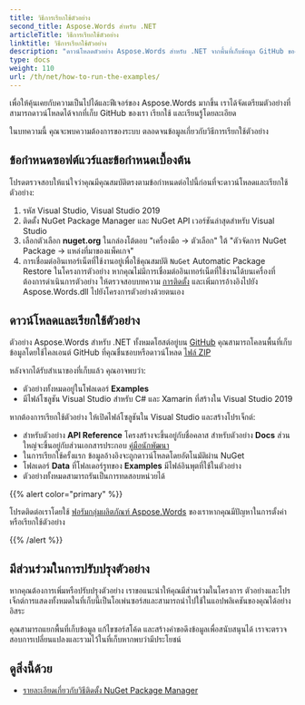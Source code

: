 ```yaml
---
title: วิธีการเรียกใช้ตัวอย่าง
second_title: Aspose.Words สำหรับ .NET
articleTitle: วิธีการเรียกใช้ตัวอย่าง
linktitle: วิธีการเรียกใช้ตัวอย่าง
description: "ดาวน์โหลดตัวอย่าง Aspose.Words สำหรับ .NET จากพื้นที่เก็บข้อมูล GitHub ของเรา และเรียนรู้วิธีเรียกใช้เพื่อให้คุ้นเคยกับความเป็นไปได้และฟีเจอร์ของ Aspose.Words ที่ใช้ C# มากขึ้น"
type: docs
weight: 110
url: /th/net/how-to-run-the-examples/
---
```


เพื่อให้คุ้นเคยกับความเป็นไปได้และฟีเจอร์ของ Aspose.Words มากขึ้น เราได้จัดเตรียมตัวอย่างที่สามารถดาวน์โหลดได้จากที่เก็บ GitHub ของเรา เรียกใช้ และเรียนรู้โดยละเอียด

ในบทความนี้ คุณจะพบความต้องการของระบบ ตลอดจนข้อมูลเกี่ยวกับวิธีการเรียกใช้ตัวอย่าง

## ข้อกำหนดซอฟต์แวร์และข้อกำหนดเบื้องต้น

โปรดตรวจสอบให้แน่ใจว่าคุณมีคุณสมบัติตรงตามข้อกำหนดต่อไปนี้ก่อนที่จะดาวน์โหลดและเรียกใช้ตัวอย่าง:

1. รหัส Visual Studio, Visual Studio 2019
2. ติดตั้ง NuGet Package Manager และ NuGet API เวอร์ชันล่าสุดสำหรับ Visual Studio
3. เลือกตัวเลือก **nuget.org** ในกล่องโต้ตอบ "เครื่องมือ → ตัวเลือก" ใต้ "ตัวจัดการ NuGet Package → แหล่งที่มาของแพ็คเกจ"
4. การเชื่อมต่ออินเทอร์เน็ตที่ใช้งานอยู่เพื่อใช้คุณสมบัติ `NuGet` Automatic Package Restore ในโครงการตัวอย่าง หากคุณไม่มีการเชื่อมต่ออินเทอร์เน็ตที่ใช้งานได้บนเครื่องที่ต้องการดำเนินการตัวอย่าง ให้ตรวจสอบบทความ [การติดตั้ง](/words/th/net/installation/) และเพิ่มการอ้างอิงไปยัง Aspose.Words.dll ไปยังโครงการตัวอย่างด้วยตนเอง

## ดาวน์โหลดและเรียกใช้ตัวอย่าง

ตัวอย่าง Aspose.Words สำหรับ .NET ทั้งหมดโฮสต์อยู่บน [GitHub](https://github.com/aspose-words/Aspose.Words-for-.NET) คุณสามารถโคลนพื้นที่เก็บข้อมูลโดยใช้ไคลเอนต์ GitHub ที่คุณชื่นชอบหรือดาวน์โหลด [ไฟล์ ZIP](https://github.com/aspose-words/Aspose.Words-for-.NET/archive/master.zip)

หลังจากได้รับสำเนาของที่เก็บแล้ว คุณอาจพบว่า:

- ตัวอย่างทั้งหมดอยู่ในโฟลเดอร์ **Examples**
- มีไฟล์โซลูชัน Visual Studio สำหรับ C# และ Xamarin ที่สร้างใน Visual Studio 2019

หากต้องการเรียกใช้ตัวอย่าง ให้เปิดไฟล์โซลูชันใน Visual Studio และสร้างโปรเจ็กต์:

- สำหรับตัวอย่าง **API Reference** โครงสร้างจะขึ้นอยู่กับชื่อคลาส สำหรับตัวอย่าง **Docs** ส่วนใหญ่จะขึ้นอยู่กับส่วนเอกสารประกอบ [คู่มือนักพัฒนา](/words/th/net/developer-guide/)
- ในการเรียกใช้ครั้งแรก ข้อมูลอ้างอิงจะถูกดาวน์โหลดโดยอัตโนมัติผ่าน NuGet
- โฟลเดอร์ **Data** ที่โฟลเดอร์รูทของ **Examples** มีไฟล์อินพุตที่ใช้ในตัวอย่าง
- ตัวอย่างทั้งหมดสามารถรันเป็นการทดสอบหน่วยได้

{{% alert color="primary" %}}

โปรดติดต่อเราโดยใช้ [ฟอรัมกลุ่มผลิตภัณฑ์ Aspose.Words](https://forum.aspose.com/c/words/8) ของเราหากคุณมีปัญหาในการตั้งค่าหรือเรียกใช้ตัวอย่าง

{{% /alert %}}

## มีส่วนร่วมในการปรับปรุงตัวอย่าง

หากคุณต้องการเพิ่มหรือปรับปรุงตัวอย่าง เราขอแนะนำให้คุณมีส่วนร่วมในโครงการ ตัวอย่างและโปรเจ็กต์การแสดงทั้งหมดในที่เก็บนี้เป็นโอเพ่นซอร์สและสามารถนำไปใช้ในแอปพลิเคชันของคุณได้อย่างอิสระ

คุณสามารถแยกพื้นที่เก็บข้อมูล แก้ไขซอร์สโค้ด และสร้างคำขอดึงข้อมูลเพื่อสนับสนุนได้ เราจะตรวจสอบการเปลี่ยนแปลงและรวมไว้ในที่เก็บหากพบว่ามีประโยชน์

## ดูสิ่งนี้ด้วย

- [รายละเอียดเกี่ยวกับวิธีติดตั้ง NuGet Package Manager](https://docs.microsoft.com/nuget/guides/install-nuget)
